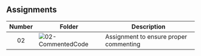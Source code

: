 ## Assignments

| Number | Folder | Description |
| :----: | ------ | ----------- |
|   02   |  ![02-CommentedCode](https://github.com/aquellaw/3013-ALG-Warner/tree/master/Assignments/02-CommentedCode)    |Assignment to ensure proper commenting|
